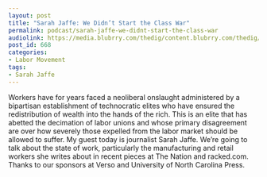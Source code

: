 ```yaml
---
layout: post
title: "Sarah Jaffe: We Didn’t Start the Class War"
permalink: podcast/sarah-jaffe-we-didnt-start-the-class-war
audiolink: https://media.blubrry.com/thedig/content.blubrry.com/thedig/The_Dig_-_EP_33_-_Jaffe.mp3
post_id: 668
categories: 
- Labor Movement
tags: 
- Sarah Jaffe
---
```


Workers have for years faced a neoliberal onslaught administered by a bipartisan establishment of technocratic elites who have ensured the redistribution of wealth into the hands of the rich. This is an elite that has abetted the decimation of labor unions and whose primary disagreement are over how severely those expelled from the labor market should be allowed to suffer. My guest today is journalist Sarah Jaffe. We’re going to talk about the state of work, particularly the manufacturing and retail workers she writes about in recent pieces at The Nation and racked.com. Thanks to our sponsors at Verso and University of North Carolina Press.